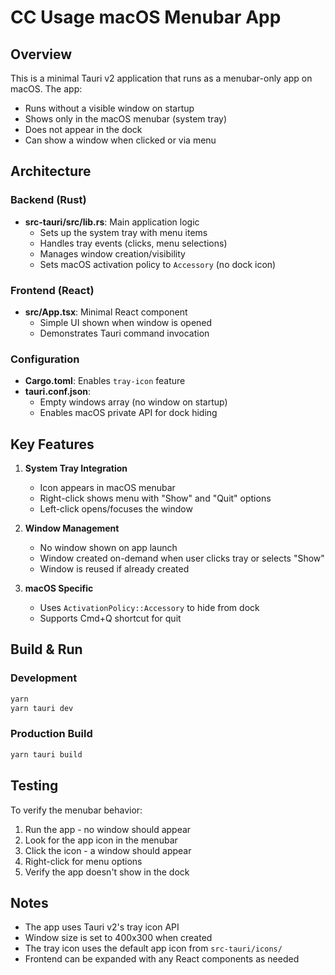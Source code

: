 # CC Usage macOS Menubar App

## Overview

This is a minimal Tauri v2 application that runs as a menubar-only app on macOS. The app:
- Runs without a visible window on startup
- Shows only in the macOS menubar (system tray)
- Does not appear in the dock
- Can show a window when clicked or via menu

## Architecture

### Backend (Rust)
- **src-tauri/src/lib.rs**: Main application logic
  - Sets up the system tray with menu items
  - Handles tray events (clicks, menu selections)
  - Manages window creation/visibility
  - Sets macOS activation policy to `Accessory` (no dock icon)

### Frontend (React)
- **src/App.tsx**: Minimal React component
  - Simple UI shown when window is opened
  - Demonstrates Tauri command invocation

### Configuration
- **Cargo.toml**: Enables `tray-icon` feature
- **tauri.conf.json**: 
  - Empty windows array (no window on startup)
  - Enables macOS private API for dock hiding

## Key Features

1. **System Tray Integration**
   - Icon appears in macOS menubar
   - Right-click shows menu with "Show" and "Quit" options
   - Left-click opens/focuses the window

2. **Window Management**
   - No window shown on app launch
   - Window created on-demand when user clicks tray or selects "Show"
   - Window is reused if already created

3. **macOS Specific**
   - Uses `ActivationPolicy::Accessory` to hide from dock
   - Supports Cmd+Q shortcut for quit

## Build & Run

### Development
```bash
yarn
yarn tauri dev
```

### Production Build
```bash
yarn tauri build
```

## Testing

To verify the menubar behavior:
1. Run the app - no window should appear
2. Look for the app icon in the menubar
3. Click the icon - a window should appear
4. Right-click for menu options
5. Verify the app doesn't show in the dock

## Notes

- The app uses Tauri v2's tray icon API
- Window size is set to 400x300 when created
- The tray icon uses the default app icon from `src-tauri/icons/`
- Frontend can be expanded with any React components as needed